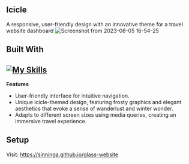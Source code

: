 **Icicle**
-
A responsive, user-friendly design with an innovative theme for a travel website dashboard
![Screenshot from 2023-08-05 16-54-25](https://github.com/sinninga/glass-website/assets/36636887/c2753c24-6953-4de8-886b-bf42e758004f)

**Built With**
-
[![My Skills](https://skillicons.dev/icons?i=html,css)](https://skillicons.dev)
-

**Features**
* User-friendly interface for intuitive navigation.
* Unique icicle-themed design, featuring frosty graphics and elegant aesthetics that evoke a sense of wanderlust and winter wonder.
* Adapts to different screen sizes using media queries, creating an immersive travel experience.

**Setup**
-
Visit: https://sinninga.github.io/glass-website
